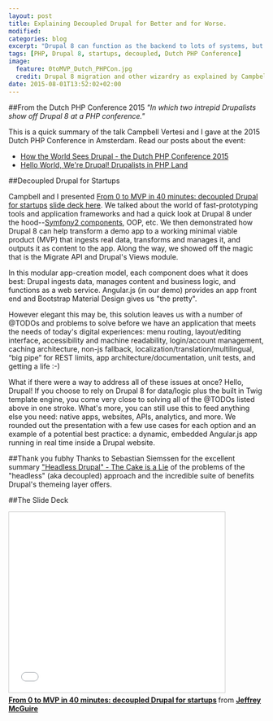 ```yaml
---
layout: post
title: Explaining Decoupled Drupal for Better and for Worse.
modified:
categories: blog
excerpt: "Drupal 8 can function as the backend to lots of systems, but the more of Drupal you use, the better off you will be."
tags: [PHP, Drupal 8, startups, decoupled, Dutch PHP Conference]
image:
  feature: 0toMVP_Dutch_PHPCon.jpg
  credit: Drupal 8 migration and other wizardry as explained by Campbell Vertesi
date: 2015-08-01T13:52:02+02:00
---
```


##From the Dutch PHP Conference 2015 
_"In which two intrepid Drupalists show off Drupal 8 at a PHP conference."_

This is a quick summary of the talk Campbell Vertesi and I gave at the 2015 Dutch PHP Conference in Amsterdam. Read our posts about the event:

- [How the World Sees Drupal - the Dutch PHP Conference 2015](https://ohthehugemanatee.org/blog/2015/06/27/dutch-php-conference-2015/)
- [Hello World, We're Drupal! Drupalists in PHP Land](http://horncologne.github.io/blog/hello-world-were-drupal-drupalists-in-php-land/)

##Decoupled Drupal for Startups

Campbell and I presented [From 0 to MVP in 40 minutes: decoupled Drupal for startups](http://www.phpconference.nl/schedule#conference-day-2/0-mvp-40-minutes-decoupled-drupal-startups) [slide deck here](http://www.slideshare.net/horncologne/0to-mvp-dutchphpcon). We talked about the world of fast-prototyping tools and application frameworks and had a quick look at Drupal 8 under the hood--[Symfony2 components](http://symfony.com/projects/drupal), OOP, etc. We then demonstrated how Drupal 8 can help transform a demo app to a working minimal viable product (MVP) that ingests real data, transforms and manages it, and outputs it as content to the app. Along the way, we showed off the magic that is the Migrate API and Drupal's Views module.

In this modular app-creation model, each component does what it does best: Drupal ingests data, manages content and business logic, and functions as a web service. Angular.js (in our demo) provides an app front end and Bootstrap Material Design gives us "the pretty".

However elegant this may be, this solution leaves us with a number of @TODOs and problems to solve before we have an application that meets the needs of today's digital experiences: menu routing, layout/editing interface, accessibility and machine readability, login/account management, caching architecture, non-js fallback, localization/translation/multilingual, “big pipe” for REST limits, app architecture/documentation, unit tests, and getting a life :-)

What if there were a way to address all of these issues at once? Hello, Drupal! If you choose to rely on Drupal 8 for data/logic plus the built in Twig template engine, you come very close to solving all of the @TODOs listed above in one stroke. What's more, you can still use this to feed anything else you need: native apps, websites, APIs, analytics, and more. We rounded out the presentation with a few use cases for each option and an example of a potential best practice: a dynamic, embedded Angular.js app running in real time inside a Drupal website.

##Thank you fubhy
Thanks to Sebastian Siemssen for the excellent summary ["Headless Drupal" - The Cake is a Lie](http://www.zensations.at/blog/headless-drupal-cake-lie) of the problems of the "headless" (aka decoupled) approach and the incredible suite of benefits Drupal's themeing layer offers.

##The Slide Deck
<iframe src="//www.slideshare.net/slideshow/embed_code/key/9X8gsYm5lfVhSq" width="425" height="355" frameborder="0" marginwidth="0" marginheight="0" scrolling="no" style="border:1px solid #CCC; border-width:1px; margin-bottom:5px; max-width: 100%;"> </iframe> <div style="margin-bottom:5px"> <strong> <a href="//www.slideshare.net/horncologne/0to-mvp-dutchphpcon" title="From 0 to MVP in 40 minutes: decoupled Drupal for startups" target="_blank">From 0 to MVP in 40 minutes: decoupled Drupal for startups</a> </strong> from <strong><a href="//www.slideshare.net/horncologne" target="_blank">Jeffrey McGuire</a></strong> </div>


